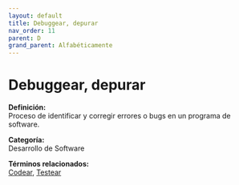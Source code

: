 ```yaml
---
layout: default
title: Debuggear, depurar
nav_order: 11
parent: D
grand_parent: Alfabéticamente
---
```


# Debuggear, depurar

**Definición:**  
Proceso de identificar y corregir errores o bugs en un programa de software.

**Categoría:**  
Desarrollo de Software 
  


**Términos relacionados:**  
[Codear](https://maleniski.github.io/diccionario-angl-tec-mx/docs/alfabeticamente/C/codear.html), [Testear](https://maleniski.github.io/diccionario-angl-tec-mx/docs/alfabeticamente/T/testear.html)
